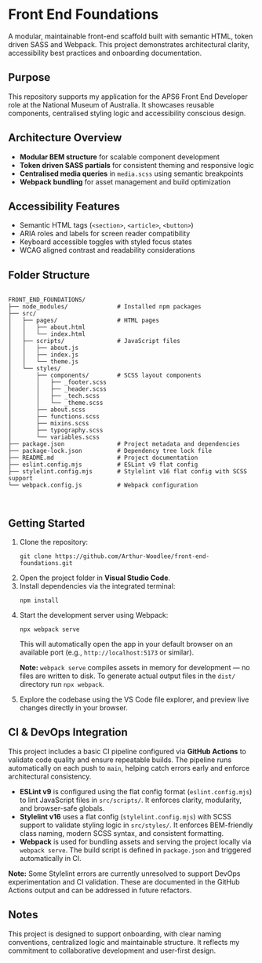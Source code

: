 
<body>

  <h1>Front End Foundations</h1>
  <p>A modular, maintainable front-end scaffold built with semantic HTML, token driven SASS and Webpack. This project demonstrates architectural clarity, accessibility best practices and onboarding documentation.</p>

  <h2>Purpose</h2>
  <p>This repository supports my application for the APS6 Front End Developer role at the National Museum of Australia. It showcases reusable components, centralised styling logic and accessibility conscious design.</p>

  <h2>Architecture Overview</h2>
  <ul>
    <li><strong>Modular BEM structure</strong> for scalable component development</li>
    <li><strong>Token driven SASS partials</strong> for consistent theming and responsive logic</li>
    <li><strong>Centralised media queries</strong> in <code>media.scss</code> using semantic breakpoints</li>
    <li><strong>Webpack bundling</strong> for asset management and build optimization</li>
  </ul>

  <h2>Accessibility Features</h2>
  <ul>
    <li>Semantic HTML tags (<code>&lt;section&gt;</code>, <code>&lt;article&gt;</code>, <code>&lt;button&gt;</code>)</li>
    <li>ARIA roles and labels for screen reader compatibility</li>
    <li>Keyboard accessible toggles with styled focus states</li>
    <li>WCAG aligned contrast and readability considerations</li>
  </ul>

  <h2>Folder Structure</h2>
  <pre><code>
FRONT_END_FOUNDATIONS/
├── node_modules/              # Installed npm packages
├── src/
│   ├── pages/                 # HTML pages
│   │   ├── about.html
│   │   └── index.html
│   ├── scripts/               # JavaScript files
│   │   ├── about.js
│   │   ├── index.js
│   │   └── theme.js
│   └── styles/
│       ├── components/        # SCSS layout components
│       │   ├── _footer.scss
│       │   ├── _header.scss
│       │   ├── _tech.scss
│       │   └── _theme.scss
│       ├── about.scss
│       ├── functions.scss
│       ├── mixins.scss
│       ├── typography.scss
│       └── variables.scss
├── package.json               # Project metadata and dependencies
├── package-lock.json          # Dependency tree lock file
├── README.md                  # Project documentation
├── eslint.config.mjs          # ESLint v9 flat config
├── stylelint.config.mjs       # Stylelint v16 flat config with SCSS support
└── webpack.config.js          # Webpack configuration

</code></pre>

  <h2>Getting Started</h2>
  <ol>
    <li>Clone the repository:
      <pre><code>git clone https://github.com/Arthur-Woodlee/front-end-foundations.git</code></pre>
    </li>
    <li>Open the project folder in <strong>Visual Studio Code</strong>.</li>
    <li>Install dependencies via the integrated terminal:
      <pre><code>npm install</code></pre>
    </li>
    <li>Start the development server using Webpack:
      <pre><code>npx webpack serve</code></pre>
      <p>This will automatically open the app in your default browser on an available port (e.g., <code>http://localhost:5173</code> or similar).</p>
      <p><strong>Note:</strong> <code>webpack serve</code> compiles assets in memory for development — no files are written to disk. To generate actual output files in the <code>dist/</code> directory run <code>npx webpack</code>.</p>
    </li>
    <li>Explore the codebase using the VS Code file explorer, and preview live changes directly in your browser.</li>
  </ol>

  <h2>CI & DevOps Integration</h2>
  <p>This project includes a basic CI pipeline configured via <strong>GitHub Actions</strong> to validate code quality and ensure repeatable builds. The pipeline runs automatically on each push to <code>main</code>, helping catch errors early and enforce architectural consistency.</p>

  <ul>
    <li><strong>ESLint v9</strong> is configured using the flat config format (<code>eslint.config.mjs</code>) to lint JavaScript files in <code>src/scripts/</code>. It enforces clarity, modularity, and browser-safe globals.</li>
    <li><strong>Stylelint v16</strong> uses a flat config (<code>stylelint.config.mjs</code>) with SCSS support to validate styling logic in <code>src/styles/</code>. It enforces BEM-friendly class naming, modern SCSS syntax, and consistent formatting.</li>
    <li><strong>Webpack</strong> is used for bundling assets and serving the project locally via <code>webpack serve</code>. The build script is defined in <code>package.json</code> and triggered automatically in CI.</li>
  </ul>

  <p><strong>Note:</strong> Some Stylelint errors are currently unresolved to support DevOps experimentation and CI validation. These are documented in the GitHub Actions output and can be addressed in future refactors.</p>

  <h2>Notes</h2>
  <p>This project is designed to support onboarding, with clear naming conventions, centralized logic and maintainable structure. It reflects my commitment to collaborative development and user-first design.</p>

</body>
